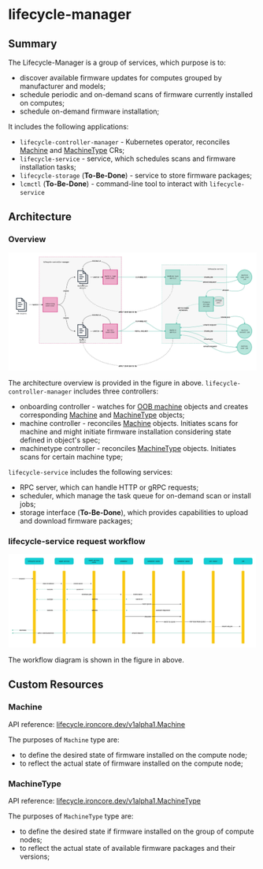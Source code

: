 # lifecycle-manager

## Summary

The Lifecycle-Manager is a group of services, which purpose is to:

- discover available firmware updates for computes grouped by manufacturer and models;
- schedule periodic and on-demand scans of firmware currently installed on computes;
- schedule on-demand firmware installation;

It includes the following applications:

- `lifecycle-controller-manager` - Kubernetes operator, reconciles [Machine](#machine) and [MachineType](#machinetype) CRs;
- `lifecycle-service` - service, which schedules scans and firmware installation tasks;
- `lifecycle-storage` (**To-Be-Done**) - service to store firmware packages;
- `lcmctl` (**To-Be-Done**) - command-line tool to interact with `lifecycle-service`

## Architecture

### Overview

![](../assets/architecture.png)

The architecture overview is provided in the figure in above. `lifecycle-controller-manager` includes three controllers:

- onboarding controller - watches for [OOB machine](https://github.com/ironcore-dev/oob/tree/main/api) objects and 
  creates corresponding [Machine](#machine) and [MachineType](#machinetype) objects;
- machine controller - reconciles [Machine](#machine) objects. Initiates scans for machine and might initiate 
  firmware installation considering state defined in object's spec;
- machinetype controller - reconciles [MachineType](#machinetype) objects. Initiates scans for certain machine type;

`lifecycle-service` includes the following services:

- RPC server, which can handle HTTP or gRPC requests;
- scheduler, which manage the task queue for on-demand scan or install jobs;
- storage interface (**To-Be-Done**), which provides capabilities to upload and download firmware packages;

### lifecycle-service request workflow

![](../assets/workflow.png)

The workflow diagram is shown in the figure in above. 

## Custom Resources

### Machine

API reference: [lifecycle.ironcore.dev/v1alpha1.Machine](../api-reference/lifecycle.md/#lifecycle.ironcore.dev/v1alpha1.Machine)

The purposes of `Machine` type are: 

- to define the desired state of firmware installed on the compute node;
- to reflect the actual state of firmware installed on the compute node;

### MachineType

API reference: [lifecycle.ironcore.dev/v1alpha1.MachineType](../api-reference/lifecycle.md/#lifecycle.ironcore.dev/v1alpha1.MachineType)

The purposes of `MachineType` type are:

- to define the desired state if firmware installed on the group of compute nodes;
- to reflect the actual state of available firmware packages and their versions;
